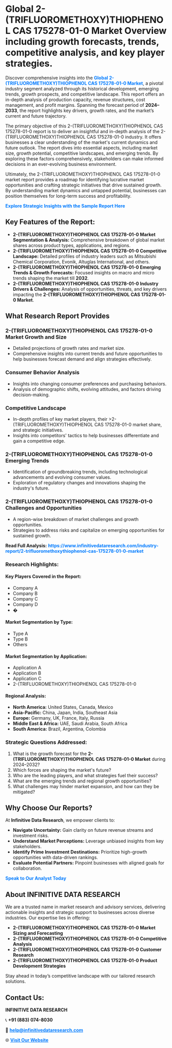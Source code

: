 <h1>Global 2-(TRIFLUOROMETHOXY)THIOPHENOL CAS 175278-01-0 Market Overview including growth forecasts, trends, competitive analysis, and key player strategies.</h1>
<p>
Discover comprehensive insights into the 
<a href="https://www.infinitivedataresearch.com/industry-report/2-trifluoromethoxythiophenol-cas-175278-01-0-market" rel="dofollow" style="color: #007BFF; text-decoration: none;"><strong>Global 2-(TRIFLUOROMETHOXY)THIOPHENOL CAS 175278-01-0 Market</strong></a>, a pivotal industry segment analyzed through its historical development, emerging trends, growth prospects, and competitive landscape. This report offers an in-depth analysis of production capacity, revenue structures, cost management, and profit margins. Spanning the forecast period of <strong>2024–2033</strong>, the report highlights key drivers, growth rates, and the market’s current and future trajectory.
</p>
<p>
The primary objective of this 2-(TRIFLUOROMETHOXY)THIOPHENOL CAS 175278-01-0 report is to deliver an insightful and in-depth analysis of the 2-(TRIFLUOROMETHOXY)THIOPHENOL CAS 175278-01-0 industry. It offers businesses a clear understanding of the market's current dynamics and future outlook. The report dives into essential aspects, including market size, growth potential, competitive landscapes, and emerging trends. By exploring these factors comprehensively, stakeholders can make informed decisions in an ever-evolving business environment.
</p>
<p>
Ultimately, the 2-(TRIFLUOROMETHOXY)THIOPHENOL CAS 175278-01-0 market report provides a roadmap for identifying lucrative market opportunities and crafting strategic initiatives that drive sustained growth. By understanding market dynamics and untapped potential, businesses can position themselves for long-term success and profitability.
</p>
<p>
<a href="https://www.infinitivedataresearch.com/request-sample/reportId=112353" style="color: #007BFF; text-decoration: none;"><strong>Explore Strategic Insights with the Sample Report Here</strong></a>
</p>

<h2>Key Features of the Report:</h2>
<ul>
<li><strong>2-(TRIFLUOROMETHOXY)THIOPHENOL CAS 175278-01-0 Market Segmentation & Analysis:</strong> Comprehensive breakdown of global market shares across product types, applications, and regions.</li>
<li><strong>2-(TRIFLUOROMETHOXY)THIOPHENOL CAS 175278-01-0 Competitive Landscape:</strong> Detailed profiles of industry leaders such as Mitsubishi Chemical Corporation, Evonik, Altuglas International, and others.</li>
<li><strong>2-(TRIFLUOROMETHOXY)THIOPHENOL CAS 175278-01-0 Emerging Trends & Growth Forecasts:</strong> Focused insights on macro and micro trends shaping the market till <strong>2032</strong>.</li>
<li><strong>2-(TRIFLUOROMETHOXY)THIOPHENOL CAS 175278-01-0 Industry Drivers & Challenges:</strong> Analysis of opportunities, threats, and key drivers impacting the <strong>2-(TRIFLUOROMETHOXY)THIOPHENOL CAS 175278-01-0 Market</strong>.</li>
</ul>

<h2>What Research Report Provides</h2>
<h3>2-(TRIFLUOROMETHOXY)THIOPHENOL CAS 175278-01-0 Market Growth and Size</h3>
<ul>
<li>Detailed projections of growth rates and market size.</li>
<li>Comprehensive insights into current trends and future opportunities to help businesses forecast demand and align strategies effectively.</li>
</ul>

<h3>Consumer Behavior Analysis</h3>
<ul>
<li>Insights into changing consumer preferences and purchasing behaviors.</li>
<li>Analysis of demographic shifts, evolving attitudes, and factors driving decision-making.</li>
</ul>

<h3>Competitive Landscape</h3>
<ul>
<li>In-depth profiles of key market players, their >2-(TRIFLUOROMETHOXY)THIOPHENOL CAS 175278-01-0 market share, and strategic initiatives.</li>
<li>Insights into competitors' tactics to help businesses differentiate and gain a competitive edge.</li>
</ul>

<h3>2-(TRIFLUOROMETHOXY)THIOPHENOL CAS 175278-01-0 Emerging Trends</h3>
<ul>
<li>Identification of groundbreaking trends, including technological advancements and evolving consumer values.</li>
<li>Exploration of regulatory changes and innovations shaping the industry's future.</li>
</ul>

<h3>2-(TRIFLUOROMETHOXY)THIOPHENOL CAS 175278-01-0 Challenges and Opportunities</h3>
<ul>
<li>A region-wise breakdown of market challenges and growth opportunities.</li>
<li>Strategies to address risks and capitalize on emerging opportunities for sustained growth.</li>
</ul>
<p><strong>Read Full Analysis:</strong> <a href="https://www.infinitivedataresearch.com/industry-report/2-trifluoromethoxythiophenol-cas-175278-01-0-market" rel="dofollow" style="color: #007BFF; text-decoration: none;"><strong>https://www.infinitivedataresearch.com/industry-report/2-trifluoromethoxythiophenol-cas-175278-01-0-market</strong></a></p>
<h3>Research Highlights:</h3>
<h4>Key Players Covered in the Report:</h4>
<ul><li>Company A</li><li>Company B</li><li>Company C</li><li>Company D</li><li>�</li></ul>
<h4>Market Segmentation by Type:</h4>
<ul><li>Type A</li><li>Type B</li><li>Others</li></ul>
<h4>Market Segmentation by Application:</h4>
<ul><li>Application A</li><li>Application B</li><li>Application C</li><li>2-(TRIFLUOROMETHOXY)THIOPHENOL CAS 175278-01-0</li></ul>

<h4>Regional Analysis:</h4>
<ul>
<li><strong>North America:</strong> United States, Canada, Mexico</li>
<li><strong>Asia-Pacific:</strong> China, Japan, India, Southeast Asia</li>
<li><strong>Europe:</strong> Germany, UK, France, Italy, Russia</li>
<li><strong>Middle East & Africa:</strong> UAE, Saudi Arabia, South Africa</li>
<li><strong>South America:</strong> Brazil, Argentina, Colombia</li>
</ul>

<h3>Strategic Questions Addressed:</h3>
<ol>
<li>What is the growth forecast for the <strong>2-(TRIFLUOROMETHOXY)THIOPHENOL CAS 175278-01-0 Market</strong> during 2024–2032?</li>
<li>Which forces are shaping the market's future?</li>
<li>Who are the leading players, and what strategies fuel their success?</li>
<li>What are the emerging trends and regional growth opportunities?</li>
<li>What challenges may hinder market expansion, and how can they be mitigated?</li>
</ol>

<h2>Why Choose Our Reports?</h2>
<p>At <strong>Infinitive Data Research</strong>, we empower clients to:</p>
<ul>
<li><strong>Navigate Uncertainty:</strong> Gain clarity on future revenue streams and investment risks.</li>
<li><strong>Understand Market Perceptions:</strong> Leverage unbiased insights from key stakeholders.</li>
<li><strong>Identify Prime Investment Destinations:</strong> Prioritize high-growth opportunities with data-driven rankings.</li>
<li><strong>Evaluate Potential Partners:</strong> Pinpoint businesses with aligned goals for collaboration.</li>
</ul>
<p><a href="https://www.infinitivedataresearch.com/industry-report/2-trifluoromethoxythiophenol-cas-175278-01-0-market" rel="dofollow" style="color: #007BFF; text-decoration: none;"><strong>Speak to Our Analyst Today</strong></a></p>

<h2>About INFINITIVE DATA RESEARCH</h2>
<p>We are a trusted name in market research and advisory services, delivering actionable insights and strategic support to businesses across diverse industries. Our expertise lies in offering:</p>
<ul>
<li><strong>2-(TRIFLUOROMETHOXY)THIOPHENOL CAS 175278-01-0 Market Sizing and Forecasting</strong></li>
<li><strong>2-(TRIFLUOROMETHOXY)THIOPHENOL CAS 175278-01-0 Competitive Analysis</strong></li>
<li><strong>2-(TRIFLUOROMETHOXY)THIOPHENOL CAS 175278-01-0 Customer Research</strong></li>
<li><strong>2-(TRIFLUOROMETHOXY)THIOPHENOL CAS 175278-01-0 Product Development Strategies</strong></li>
</ul>
<p>Stay ahead in today’s competitive landscape with our tailored research solutions.</p>

<h2>Contact Us:</h2>
<p><strong>INFINITIVE DATA RESEARCH</strong></p>
<p>📞 <strong>+91 (883) 074-8030</strong></p>
<p>📧 <strong><a href="mailto:help@infinitivedataresearch.com" style="color: #007BFF;">help@infinitivedataresearch.com</a></strong></p>
<p>🌐 <strong><a href="https://www.infinitivedataresearch.com" rel="dofollow" style="color: #007BFF;">Visit Our Website</a></strong></p>